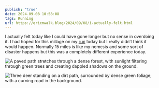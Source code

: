 ```yaml
---
publish: "true"
date: 2024-09-08 10:58:08
tags: Running
url: https://ericmwalk.blog/2024/09/08/i-actually-felt.html
---
```


I actually felt today like I could have gone longer but no sense in overdoing it. I had hoped for this millage on my [run](https://strava.com/activities/12359680975) today but I really didn’t think it would happen. Normally 15 miles is like my nemesis and some sort of disaster happens but this was a completely different experience today.

![A paved path stretches through a dense forest, with sunlight filtering through green trees and creating dappled shadows on the ground.](https://ericmwalk.blog/uploads/2024/img-1870.jpeg)

![Three deer standing on a dirt path, surrounded by dense green foliage, with a curving road in the background.](https://ericmwalk.blog/uploads/2024/img-1873.jpeg)